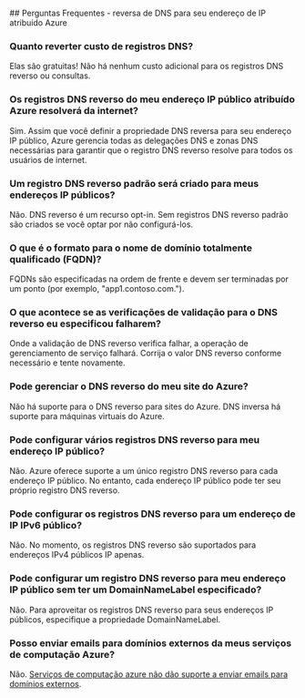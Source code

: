 <BR> 
## <a name="faq---reverse-dns-for-your-azure-assigned-ip-address"></a>Perguntas Frequentes - reversa de DNS para seu endereço de IP atribuído Azure

### <a name="how-much-do-reverse-dns-records-cost"></a>Quanto reverter custo de registros DNS?
Elas são gratuitas!  Não há nenhum custo adicional para os registros DNS reverso ou consultas.

### <a name="will-the-reverse-dns-records-for-my-azure-assigned-public-ip-address-resolve-from-the-internet"></a>Os registros DNS reverso do meu endereço IP público atribuído Azure resolverá da internet?
Sim. Assim que você definir a propriedade DNS reversa para seu endereço IP público, Azure gerencia todas as delegações DNS e zonas DNS necessárias para garantir que o registro DNS reverso resolve para todos os usuários de internet.

### <a name="will-a-default-reverse-dns-record-be-created-for-my-public-ip-addresses"></a>Um registro DNS reverso padrão será criado para meus endereços IP públicos?
Não. DNS reverso é um recurso opt-in. Sem registros DNS reverso padrão são criados se você optar por não configurá-los.

### <a name="what-is-the-format-for-the-fully-qualified-domain-name-fqdn"></a>O que é o formato para o nome de domínio totalmente qualificado (FQDN)?
FQDNs são especificadas na ordem de frente e devem ser terminadas por um ponto (por exemplo, "app1.contoso.com.").

### <a name="what-happens-if-the-validation-checks-for-the-reverse-dns-ive-specified-fail"></a>O que acontece se as verificações de validação para o DNS reverso eu especificou falharem?
Onde a validação de DNS reverso verifica falhar, a operação de gerenciamento de serviço falhará. Corrija o valor DNS reverso conforme necessário e tente novamente.

### <a name="can-i-manage-reverse-dns-for-my-azure-website"></a>Pode gerenciar o DNS reverso do meu site do Azure?
Não há suporte para o DNS reverso para sites do Azure. DNS inversa há suporte para máquinas virtuais do Azure.

### <a name="can-i-configure-multiple-reverse-dns-records-for-my-public-ip-address"></a>Pode configurar vários registros DNS reverso para meu endereço IP público?
Não. Azure oferece suporte a um único registro DNS reverso para cada endereço IP público. No entanto, cada endereço IP público pode ter seu próprio registro DNS reverso.

### <a name="can-i-configure-reverse-dns-records-for-an-ipv6-public-ip-address"></a>Pode configurar os registros DNS reverso para um endereço de IP IPv6 público?
Não.  No momento, os registros DNS reverso são suportados para endereços IPv4 públicos IP apenas.

### <a name="can-i-configure-a-reverse-dns-record-for-my-public-ip-address-without-having-a-domainnamelabel-specified"></a>Pode configurar um registro DNS reverso para meu endereço IP público sem ter um DomainNameLabel especificado?
Não. Para aproveitar os registros DNS reverso para seus endereços IP públicos, especifique a propriedade DomainNameLabel.

### <a name="can-i-send-emails-to-external-domains-from-my-azure-compute-services"></a>Posso enviar emails para domínios externos da meus serviços de computação Azure?
Não. [Serviços de computação azure não dão suporte a enviar emails para domínios externos](https://blogs.msdn.microsoft.com/mast/2016/04/04/sending-e-mail-from-azure-compute-resource-to-external-domains/).
